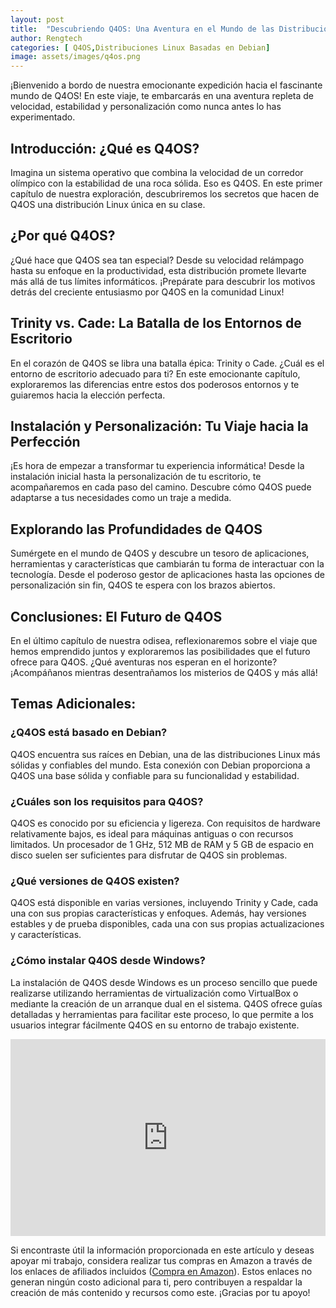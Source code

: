 ```yaml
---
layout: post
title:  "Descubriendo Q4OS: Una Aventura en el Mundo de las Distribuciones Linux"
author: Rengtech
categories: [ Q4OS,Distribuciones Linux Basadas en Debian]
image: assets/images/q4os.png
---
```


¡Bienvenido a bordo de nuestra emocionante expedición hacia el fascinante mundo de Q4OS! En este viaje, te embarcarás en una aventura repleta de velocidad, estabilidad y personalización como nunca antes lo has experimentado.

## Introducción: ¿Qué es Q4OS?

Imagina un sistema operativo que combina la velocidad de un corredor olímpico con la estabilidad de una roca sólida. Eso es Q4OS. En este primer capítulo de nuestra exploración, descubriremos los secretos que hacen de Q4OS una distribución Linux única en su clase.

## ¿Por qué Q4OS?

¿Qué hace que Q4OS sea tan especial? Desde su velocidad relámpago hasta su enfoque en la productividad, esta distribución promete llevarte más allá de tus límites informáticos. ¡Prepárate para descubrir los motivos detrás del creciente entusiasmo por Q4OS en la comunidad Linux!

## Trinity vs. Cade: La Batalla de los Entornos de Escritorio

En el corazón de Q4OS se libra una batalla épica: Trinity o Cade. ¿Cuál es el entorno de escritorio adecuado para ti? En este emocionante capítulo, exploraremos las diferencias entre estos dos poderosos entornos y te guiaremos hacia la elección perfecta.

## Instalación y Personalización: Tu Viaje hacia la Perfección

¡Es hora de empezar a transformar tu experiencia informática! Desde la instalación inicial hasta la personalización de tu escritorio, te acompañaremos en cada paso del camino. Descubre cómo Q4OS puede adaptarse a tus necesidades como un traje a medida.

## Explorando las Profundidades de Q4OS

Sumérgete en el mundo de Q4OS y descubre un tesoro de aplicaciones, herramientas y características que cambiarán tu forma de interactuar con la tecnología. Desde el poderoso gestor de aplicaciones hasta las opciones de personalización sin fin, Q4OS te espera con los brazos abiertos.

## Conclusiones: El Futuro de Q4OS

En el último capítulo de nuestra odisea, reflexionaremos sobre el viaje que hemos emprendido juntos y exploraremos las posibilidades que el futuro ofrece para Q4OS. ¿Qué aventuras nos esperan en el horizonte? ¡Acompáñanos mientras desentrañamos los misterios de Q4OS y más allá!

## Temas Adicionales:

### ¿Q4OS está basado en Debian?

Q4OS encuentra sus raíces en Debian, una de las distribuciones Linux más sólidas y confiables del mundo. Esta conexión con Debian proporciona a Q4OS una base sólida y confiable para su funcionalidad y estabilidad.

### ¿Cuáles son los requisitos para Q4OS?

Q4OS es conocido por su eficiencia y ligereza. Con requisitos de hardware relativamente bajos, es ideal para máquinas antiguas o con recursos limitados. Un procesador de 1 GHz, 512 MB de RAM y 5 GB de espacio en disco suelen ser suficientes para disfrutar de Q4OS sin problemas.

### ¿Qué versiones de Q4OS existen?

Q4OS está disponible en varias versiones, incluyendo Trinity y Cade, cada una con sus propias características y enfoques. Además, hay versiones estables y de prueba disponibles, cada una con sus propias actualizaciones y características.

### ¿Cómo instalar Q4OS desde Windows?

La instalación de Q4OS desde Windows es un proceso sencillo que puede realizarse utilizando herramientas de virtualización como VirtualBox o mediante la creación de un arranque dual en el sistema. Q4OS ofrece guías detalladas y herramientas para facilitar este proceso, lo que permite a los usuarios integrar fácilmente Q4OS en su entorno de trabajo existente.


<iframe style="width:100%;" height="315" src="https://www.youtube.com/embed/1adNWEB7haI?si=DpkkTr4elQosM5yN" frameborder="0" allowfullscreen></iframe>

Si encontraste útil la información proporcionada en este artículo y deseas apoyar mi trabajo, considera realizar tus compras en Amazon a través de los enlaces de afiliados incluidos (<a href="https://amzn.to/3Rknqjn" rel="nofollow">Compra en Amazon</a>). Estos enlaces no generan ningún costo adicional para ti, pero contribuyen a respaldar la creación de más contenido y recursos como este. ¡Gracias por tu apoyo!